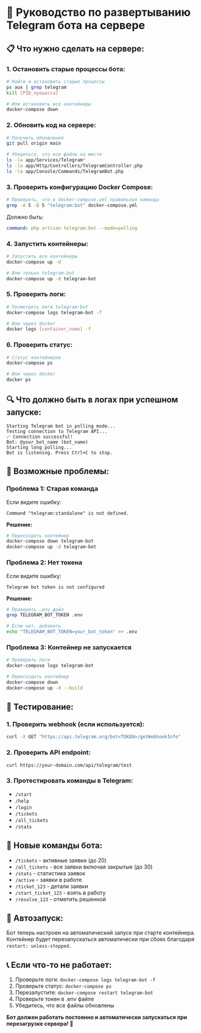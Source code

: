 # 🚀 Руководство по развертыванию Telegram бота на сервере

## 📋 **Что нужно сделать на сервере:**

### 1. **Остановить старые процессы бота:**
```bash
# Найти и остановить старые процессы
ps aux | grep telegram
kill [PID_процесса]

# Или остановить все контейнеры
docker-compose down
```

### 2. **Обновить код на сервере:**
```bash
# Получить обновления
git pull origin main

# Убедиться, что все файлы на месте
ls -la app/Services/Telegram*
ls -la app/Http/Controllers/TelegramController.php
ls -la app/Console/Commands/TelegramBot.php
```

### 3. **Проверить конфигурацию Docker Compose:**
```bash
# Проверить, что в docker-compose.yml правильная команда
grep -A 5 -B 5 "telegram:bot" docker-compose.yml
```

Должно быть:
```yaml
command: php artisan telegram:bot --mode=polling
```

### 4. **Запустить контейнеры:**
```bash
# Запустить все контейнеры
docker-compose up -d

# Или только telegram-bot
docker-compose up -d telegram-bot
```

### 5. **Проверить логи:**
```bash
# Посмотреть логи telegram-bot
docker-compose logs telegram-bot -f

# Или через docker
docker logs [container_name] -f
```

### 6. **Проверить статус:**
```bash
# Статус контейнеров
docker-compose ps

# Или через docker
docker ps
```

## 🔍 **Что должно быть в логах при успешном запуске:**

```
Starting Telegram bot in polling mode...
Testing connection to Telegram API...
✅ Connection successful!
Bot: @your_bot_name (bot_name)
Starting long polling...
Bot is listening. Press Ctrl+C to stop.
```

## 🚨 **Возможные проблемы:**

### **Проблема 1: Старая команда**
Если видите ошибку:
```
Command "telegram:standalone" is not defined.
```

**Решение:**
```bash
# Пересоздать контейнер
docker-compose down telegram-bot
docker-compose up -d telegram-bot
```

### **Проблема 2: Нет токена**
Если видите ошибку:
```
Telegram bot token is not configured
```

**Решение:**
```bash
# Проверить .env файл
grep TELEGRAM_BOT_TOKEN .env

# Если нет, добавить
echo "TELEGRAM_BOT_TOKEN=your_bot_token" >> .env
```

### **Проблема 3: Контейнер не запускается**
```bash
# Проверить логи
docker-compose logs telegram-bot

# Пересоздать контейнер
docker-compose down
docker-compose up -d --build
```

## 🧪 **Тестирование:**

### **1. Проверить webhook (если используется):**
```bash
curl -X GET "https://api.telegram.org/bot<TOKEN>/getWebhookInfo"
```

### **2. Проверить API endpoint:**
```bash
curl https://your-domain.com/api/telegram/test
```

### **3. Протестировать команды в Telegram:**
- `/start`
- `/help`
- `/login`
- `/tickets`
- `/all_tickets`
- `/stats`

## 📱 **Новые команды бота:**

- `/tickets` - активные заявки (до 20)
- `/all_tickets` - все заявки включая закрытые (до 30)
- `/stats` - статистика заявок
- `/active` - заявки в работе
- `/ticket_123` - детали заявки
- `/start_ticket_123` - взять в работу
- `/resolve_123` - отметить решенной

## 🔧 **Автозапуск:**

Бот теперь настроен на автоматический запуск при старте контейнера. Контейнер будет перезапускаться автоматически при сбоях благодаря `restart: unless-stopped`.

## 📞 **Если что-то не работает:**

1. Проверьте логи: `docker-compose logs telegram-bot -f`
2. Проверьте статус: `docker-compose ps`
3. Перезапустите: `docker-compose restart telegram-bot`
4. Проверьте токен в .env файле
5. Убедитесь, что все файлы обновлены

**Бот должен работать постоянно и автоматически запускаться при перезагрузке сервера! 🚀**

